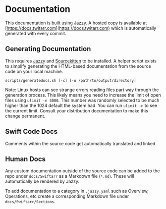 Documentation
=============

This documentation is built using [Jazzy](https://github.com/realm/jazzy/). A hosted copy is available at [https://docs.twitarr.com](https://docs.twitarr.com) which is automatically generated with every commit.

Generating Documentation
------------------------
This requires [Jazzy](https://github.com/realm/jazzy/) and [Sourcekitten](https://github.com/jpsim/SourceKitten) to be installed. A helper script exists to simplify generating the HTML-based documentation from the source code on your local machine.

```
scripts/generatedocs.sh [-c] [-o /path/to/output/directory]
```

Note: Linux hosts can see strange errors reading files part way through the generation
process. This likely means you need to increase the limit of open files using `ulimit -n 4000`. This number was
randomly selected to be much higher than the 1024 default the system had. You can run `ulimit -n` 
to see the current limit. Consult your distribution documentation to make this change permanent.

Swift Code Docs
---------------
Comments within the source code get automatically translated and linked.

Human Docs
----------
Any custom documentation outside of the source code can be added to the repo under `docs/Swiftarr` as a Markdown file (`*.md`). These will automatically be rendered by Jazzy.

To add documentation to a category in `.jazzy.yaml` such as Overview, Operations, etc create a corresponding Markdown file under `docs/Swiftarr/Sections`.
